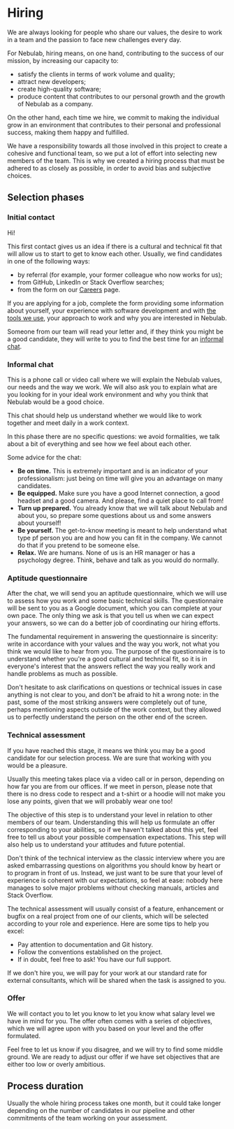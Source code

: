 # Hiring

We are always looking for people who share our values, the desire to work in a team and the passion
to face new challenges every day.

For Nebulab, hiring means, on one hand, contributing to the success of our mission, by increasing
our capacity to:

- satisfy the clients in terms of work volume and quality; 
- attract new developers;
- create high-quality software;
- produce content that contributes to our personal growth and the growth of Nebulab as a company.

On the other hand, each time we hire, we commit to making the individual grow in an environment that
contributes to their personal and professional success, making them happy and fulfilled.

We have a responsibility towards all those involved in this project to create a cohesive and
functional team, so we put a lot of effort into selecting new members of the team. This is why we
created a hiring process that must be adhered to as closely as possible, in order to avoid bias and
subjective choices.

## Selection phases

### Initial contact

Hi! 

This first contact gives us an idea if there is a cultural and technical fit that will allow us 
to start to get to know each other. Usually, we find candidates in one of the following ways:

- by referral (for example, your former colleague who now works for us);
- from GitHub, LinkedIn or Stack Overflow searches;
- from the form on our [Careers](https://nebulab.it/careers/) page.

If you are applying for a job, complete the form providing some information about yourself, your
experience with software development and with [the tools we use](https://nebulab.it/tools/), your
approach to work and why you are interested in Nebulab.

Someone from our team will read your letter and, if they think you might be a good candidate, they
will write to you to find the best time for an [informal chat](#informal-chat).

### Informal chat

This is a phone call or video call where we will explain the Nebulab values, our needs and the way 
we work. We will also ask you to explain what are you looking for in your ideal work environment and
why you think that Nebulab would be a good choice.

This chat should help us understand whether we would like to work together and meet daily in a work
context.

In this phase there are no specific questions: we avoid formalities, we talk about a bit of 
everything and see how we feel about each other.

Some advice for the chat:

* **Be on time.** This is extremely important and is an indicator of your professionalism: just 
  being on time will give you an advantage on many candidates.
* **Be equipped.** Make sure you have a good Internet connection, a good headset and a good camera.
  And please, find a quiet place to call from!
* **Turn up prepared.** You already know that we will talk about Nebulab and about you, so prepare
  some questions about us and some answers about yourself!
* **Be yourself.** The get-to-know meeting is meant to help understand what type pf person you are
  and how you can fit in the company. We cannot do that if you pretend to be someone else.
* **Relax.** We are humans. None of us is an HR manager or has a psychology degree. Think, behave
  and talk as you would do normally.

### Aptitude questionnaire

After the chat, we will send you an aptitude questionnaire, which we will use to assess how you work
and some basic technical skills. The questionnaire will be sent to you as a Google document, which
you can complete at your own pace. The only thing we ask is that you tell us when we can expect your
answers, so we can do a better job of coordinating our hiring efforts.

The fundamental requirement in answering the questionnaire is sincerity: write in accordance with
your values and the way you work, not what you think we would like to hear from you. The purpose of
the questionnaire is to understand whether you're a good cultural and technical fit, so it is in
everyone's interest that the answers reflect the way you really work and handle problems as much as
possible.

Don't hesitate to ask clarifications on questions or technical issues in case anything is not clear
to you, and don't be afraid to hit a wrong note: in the past, some of the most striking answers
were completely out of tune, perhaps mentioning aspects outside of the work context, but they 
allowed us to perfectly understand the person on the other end of the screen.

### Technical assessment

If you have reached this stage, it means we think you may be a good candidate for our selection
process. We are sure that working with you would be a pleasure.

Usually this meeting takes place via a video call or in person, depending on how far you are from
our offices. If we meet in person, please note that there is no dress code to respect and a t-shirt
or a hoodie will not make you lose any points, given that we will probably wear one too!

The objective of this step is to understand your level in relation to other members of our team.
Understanding this will help us formulate an offer corresponding to your abilities, so if we haven't
talked about this yet, feel free to tell us about your possible compensation expectations. This step
will also help us to understand your attitudes and future potential.

Don't think of the technical interview as the classic interview where you are asked embarrassing
questions on algorithms you should know by heart or to program in front of us. Instead, we just want
to be sure that your level of experience is coherent with our expectations, so feel at ease: nobody 
here manages to solve major problems without checking manuals, articles and Stack Overflow.

The technical assessment will usually consist of a feature, enhancement or bugfix on a real project
from one of our clients, which will be selected according to your role and experience. Here are some
tips to help you excel:

- Pay attention to documentation and Git history.
- Follow the conventions established on the project.
- If in doubt, feel free to ask! You have our full support.
 
If we don't hire you, we will pay for your work at our standard rate for external consultants, which
will be shared when the task is assigned to you.

### Offer

We will contact you to let you know to let you know what salary level we have in mind for you.
The offer often comes with a series of objectives, which we will agree upon with you based on your
level and the offer formulated.

Feel free to let us know if you disagree, and we will try to find some middle ground. We are ready
to adjust our offer if we have set objectives that are either too low or overly ambitious.

## Process duration

Usually the whole hiring process takes one month, but it could take longer depending on the number
of candidates in our pipeline and other commitments of the team working on your assessment.

